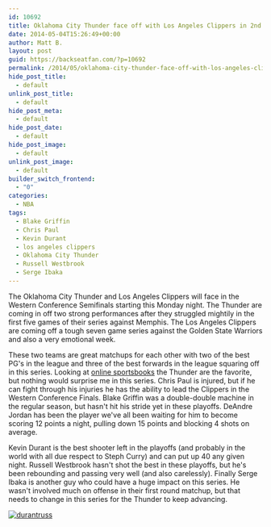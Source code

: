 ```yaml
---
id: 10692
title: Oklahoma City Thunder face off with Los Angeles Clippers in 2nd round matchup
date: 2014-05-04T15:26:49+00:00
author: Matt B.
layout: post
guid: https://backseatfan.com/?p=10692
permalink: /2014/05/oklahoma-city-thunder-face-off-with-los-angeles-clippers-in-2nd-round-matchup/
hide_post_title:
  - default
unlink_post_title:
  - default
hide_post_meta:
  - default
hide_post_date:
  - default
hide_post_image:
  - default
unlink_post_image:
  - default
builder_switch_frontend:
  - "0"
categories:
  - NBA
tags:
  - Blake Griffin
  - Chris Paul
  - Kevin Durant
  - los angeles clippers
  - Oklahoma City Thunder
  - Russell Westbrook
  - Serge Ibaka
---
```


<div class="entry">
  <p>
    The Oklahoma City Thunder and Los Angeles Clippers will face in the Western Conference Semifinals starting this Monday night. The Thunder are coming in off two strong performances after they struggled mightily in the first five games of their series against Memphis. The Los Angeles Clippers are coming off a tough seven game series against the Golden State Warriors and also a very emotional week.
  </p>

  <p>
    These two teams are great matchups for each other with two of the best PG's in the league and three of the best forwards in the league squaring off in this series. Looking at <a href="http://www.bestsportsbooks.co/">online sportsbooks</a> the Thunder are the favorite, but nothing would surprise me in this series. Chris Paul is injured, but if he can fight through his injuries he has the ability to lead the Clippers in the Western Conference Finals. Blake Griffin was a double-double machine in the regular season, but hasn't hit his stride yet in these playoffs. DeAndre Jordan has been the player we've all been waiting for him to become scoring 12 points a night, pulling down 15 points and blocking 4 shots on average.
  </p>

  <p>
    Kevin Durant is the best shooter left in the playoffs (and probably in the world with all due respect to Steph Curry) and can put up 40 any given night. Russell Westbrook hasn't shot the best in these playoffs, but he's been rebounding and passing very well (and also carelessly). Finally Serge Ibaka is another guy who could have a huge impact on this series. He wasn't involved much on offense in their first round matchup, but that needs to change in this series for the Thunder to keep advancing.
  </p>

  <p>
    <a href="/images/2014/05/durantruss.jpg"><img class="aligncenter size-full wp-image-10694" src="/images/2014/05/durantruss.jpg" alt="durantruss" width="630" height="420" srcset="/images/2014/05/durantruss.jpg 630w, /images/2014/05/durantruss-300x200.jpg 300w" sizes="(max-width: 630px) 100vw, 630px" /></a>
  </p>
</div>
